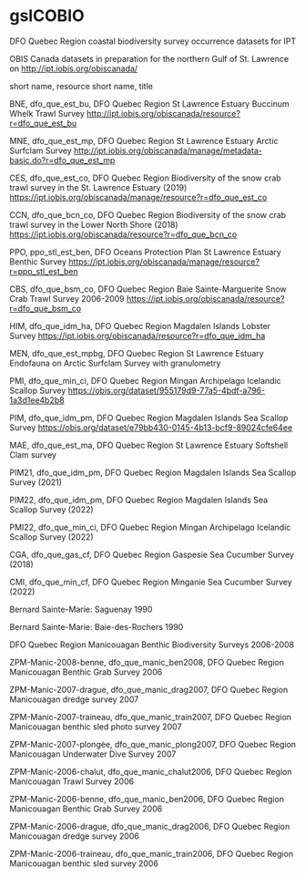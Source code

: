# gslCOBIO
DFO Quebec Region coastal biodiversity survey occurrence datasets for IPT

OBIS Canada datasets in preparation for the northern Gulf of  St. Lawrence on http://ipt.iobis.org/obiscanada/

short name, resource short name, title

BNE, dfo_que_est_bu, DFO Quebec Region St Lawrence Estuary Buccinum Whelk Trawl Survey
http://ipt.iobis.org/obiscanada/resource?r=dfo_que_est_bu

MNE, dfo_que_est_mp, DFO Quebec Region St Lawrence Estuary Arctic Surfclam Survey
http://ipt.iobis.org/obiscanada/manage/metadata-basic.do?r=dfo_que_est_mp

CES, dfo_que_est_co, DFO Quebec Region Biodiversity of the snow crab trawl survey in the St. Lawrence Estuary (2019)
https://ipt.iobis.org/obiscanada/manage/resource?r=dfo_que_est_co

CCN, dfo_que_bcn_co, DFO Quebec Region Biodiversity of the snow crab trawl survey in the Lower North Shore (2018)
https://ipt.iobis.org/obiscanada/resource?r=dfo_que_bcn_co

PPO, ppo_stl_est_ben, DFO Oceans Protection Plan St Lawrence Estuary Benthic Survey
https://ipt.iobis.org/obiscanada/manage/resource?r=ppo_stl_est_ben

CBS, dfo_que_bsm_co, DFO Quebec Region Baie Sainte-Marguerite Snow Crab Trawl Survey 2006-2009
https://ipt.iobis.org/obiscanada/resource?r=dfo_que_bsm_co

HIM, dfo_que_idm_ha, DFO Quebec Region Magdalen Islands Lobster Survey
https://ipt.iobis.org/obiscanada/resource?r=dfo_que_idm_ha

MEN, dfo_que_est_mpbg, DFO Quebec Region St Lawrence Estuary Endofauna on Arctic Surfclam Survey with granulometry

PMI, dfo_que_min_ci, DFO Quebec Region Mingan Archipelago Icelandic Scallop Survey
https://obis.org/dataset/955179d9-77a5-4bdf-a796-1a3d1ee4b2b8

PIM, dfo_que_idm_pm, DFO Quebec Region Magdalen Islands Sea Scallop Survey
https://obis.org/dataset/e79bb430-0145-4b13-bcf9-89024cfe64ee

MAE, dfo_que_est_ma, DFO Quebec Region St Lawrence Estuary Softshell Clam survey

PIM21, dfo_que_idm_pm, DFO Quebec Region Magdalen Islands Sea Scallop Survey (2021)

PIM22, dfo_que_idm_pm, DFO Quebec Region Magdalen Islands Sea Scallop Survey (2022)

PMI22, dfo_que_min_ci, DFO Quebec Region Mingan Archipelago Icelandic Scallop Survey (2022)

CGA, dfo_que_gas_cf, DFO Quebec Region Gaspesie Sea Cucumber Survey (2018)

CMI, dfo_que_min_cf, DFO Quebec Region Minganie Sea Cucumber Survey (2022)

Bernard Sainte-Marie: Saguenay 1990 

Bernard Sainte-Marie: Baie-des-Rochers 1990

DFO Quebec Region Manicouagan Benthic Biodiversity Surveys 2006-2008

ZPM-Manic-2008-benne, dfo_que_manic_ben2008, DFO Quebec Region Manicouagan Benthic Grab Survey 2006

ZPM-Manic-2007-drague, dfo_que_manic_drag2007, DFO Quebec Region Manicouagan dredge survey 2007

ZPM-Manic-2007-traineau, dfo_que_manic_train2007, DFO Quebec Region Manicouagan benthic sled photo survey 2007

ZPM-Manic-2007-plongée, dfo_que_manic_plong2007, DFO Quebec Region Manicouagan Underwater Dive Survey 2007

ZPM-Manic-2006-chalut, dfo_que_manic_chalut2006, DFO Quebec Region Manicouagan Trawl Survey 2006

ZPM-Manic-2006-benne, dfo_que_manic_ben2006, DFO Quebec Region Manicouagan Benthic Grab Survey 2006

ZPM-Manic-2006-drague, dfo_que_manic_drag2006, DFO Quebec Region Manicouagan dredge survey 2006

ZPM-Manic-2006-traineau, dfo_que_manic_train2006, DFO Quebec Region Manicouagan benthic sled survey 2006
